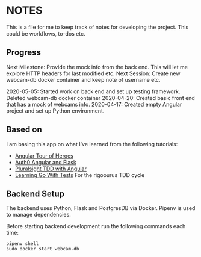 # NOTES

This is a file for me to keep track of notes for developing the project. This could be workflows, to-dos etc.

## Progress
 Next Milestone: Provide the mock info from the back end. This will let me explore HTTP headers for last modified etc.
 Next Session: Create new webcam-db docker container and keep note of username etc.

2020-05-05: Started work on back end and set up testing framework. Deleted webcam-db docker container
 2020-04-20: Created basic front end that has a mock of webcams info.
 2020-04-17: Created empty Angular project and set up Python environment.

## Based on
I am basing this app on what I've learned from the following tutorials:

 * [Angular Tour of Heroes](https://angular.io/tutorial)
 * [Auth0 Angular and Flask](https://auth0.com/blog/using-python-flask-and-angular-to-build-modern-apps-part-1/)
 * [Pluralsight TDD with Angular](https://www.pluralsight.com/guides/introduction-to-angular-test-driven-development)
 * [Learning Go With Tests](https://quii.gitbook.io/learn-go-with-tests/) For the rigoourus TDD cycle

## Backend Setup
The backend uses Python, Flask and PostgresDB via Docker.
Pipenv is used to manage dependencies.

Before starting backend development run the following commands each time:
```
pipenv shell
sudo docker start webcam-db
```

